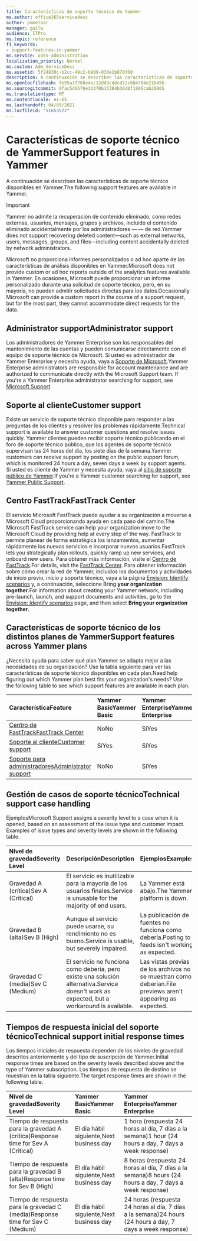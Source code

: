 ```yaml
---
title: Características de soporte técnico de Yammer
ms.author: office365servicedesc
author: pamelaar
manager: gailw
audience: ITPro
ms.topic: reference
f1_keywords:
- support-features-in-yammer
ms.service: o365-administration
localization_priority: Normal
ms.custom: Adm_ServiceDesc
ms.assetid: 5f24830c-b2cc-49c2-b989-030e1b870f60
description: A continuación se describen las características de soporte técnico disponibles en Yammer.
ms.openlocfilehash: fe95a1f768e4ac12dd9c4dcd72c684784e21b45b
ms.sourcegitcommit: 9fac5d9579e3b370b15384b36d0f1805cab20065
ms.translationtype: MT
ms.contentlocale: es-ES
ms.lasthandoff: 04/09/2021
ms.locfileid: "51653522"
---
```

# <a name="support-features-in-yammer"></a><span data-ttu-id="c269a-103">Características de soporte técnico de Yammer</span><span class="sxs-lookup"><span data-stu-id="c269a-103">Support features in Yammer</span></span>

<span data-ttu-id="c269a-104">A continuación se describen las características de soporte técnico disponibles en Yammer.</span><span class="sxs-lookup"><span data-stu-id="c269a-104">The following support features are available in Yammer.</span></span>
  
> [!IMPORTANT]
> <span data-ttu-id="c269a-105">Yammer no admite la recuperación de contenido eliminado, como redes externas, usuarios, mensajes, grupos y archivos, incluido el contenido eliminado accidentalmente por los administradores &mdash; &mdash; de red.</span><span class="sxs-lookup"><span data-stu-id="c269a-105">Yammer does not support recovering deleted content&mdash;such as external networks, users, messages, groups, and files&mdash;including content accidentally deleted by network administrators.</span></span>
>
> <span data-ttu-id="c269a-106">Microsoft no proporciona informes personalizados o ad hoc aparte de las características de análisis disponibles en Yammer.</span><span class="sxs-lookup"><span data-stu-id="c269a-106">Microsoft does not provide custom or ad hoc reports outside of the analytics features available in Yammer.</span></span> <span data-ttu-id="c269a-107">En ocasiones, Microsoft puede proporcionar un informe personalizado durante una solicitud de soporte técnico, pero, en su mayoría, no pueden admitir solicitudes directas para los datos.</span><span class="sxs-lookup"><span data-stu-id="c269a-107">Occasionally Microsoft can provide a custom report in the course of a support request, but for the most part, they cannot accommodate direct requests for the data.</span></span>

## <a name="administrator-support"></a><span data-ttu-id="c269a-108">Administrator support</span><span class="sxs-lookup"><span data-stu-id="c269a-108">Administrator support</span></span>

<span data-ttu-id="c269a-p102">Los administradores de Yammer Enterprise son los responsables del mantenimiento de las cuentas y pueden comunicarse directamente con el equipo de soporte técnico de Microsoft. Si usted es administrador de Yammer Enterprise y necesita ayuda, vaya a [Soporte de Microsoft](https://go.microsoft.com/fwlink/p/?LinkId=330922).</span><span class="sxs-lookup"><span data-stu-id="c269a-p102">Yammer Enterprise administrators are responsible for account maintenance and are authorized to communicate directly with the Microsoft Support team. If you're a Yammer Enterprise administrator searching for support, see [Microsoft Support](https://go.microsoft.com/fwlink/p/?LinkId=330922).</span></span>

## <a name="customer-support"></a><span data-ttu-id="c269a-111">Soporte al cliente</span><span class="sxs-lookup"><span data-stu-id="c269a-111">Customer support</span></span>

<span data-ttu-id="c269a-112">Existe un servicio de soporte técnico disponible para responder a las preguntas de los clientes y resolver los problemas rápidamente.</span><span class="sxs-lookup"><span data-stu-id="c269a-112">Technical support is available to answer customer questions and resolve issues quickly.</span></span> <span data-ttu-id="c269a-113">Yammer clientes pueden recibir soporte técnico publicando en el foro de soporte técnico público, que los agentes de soporte técnico supervisan las 24 horas del día, los siete días de la semana.</span><span class="sxs-lookup"><span data-stu-id="c269a-113">Yammer customers can receive support by posting on the public support forum, which is monitored 24 hours a day, seven days a week by support agents.</span></span> <span data-ttu-id="c269a-114">Si usted es cliente de Yammer y necesita ayuda, vaya al [sitio de soporte público de Yammer](https://go.microsoft.com/fwlink/p/?LinkId=330921).</span><span class="sxs-lookup"><span data-stu-id="c269a-114">If you're a Yammer customer searching for support, see [Yammer Public Support](https://go.microsoft.com/fwlink/p/?LinkId=330921).</span></span>
   
## <a name="fasttrack-center"></a><span data-ttu-id="c269a-115">Centro FastTrack</span><span class="sxs-lookup"><span data-stu-id="c269a-115">FastTrack Center</span></span>

<span data-ttu-id="c269a-116">El servicio Microsoft FastTrack puede ayudar a su organización a moverse a Microsoft Cloud proporcionando ayuda en cada paso del camino.</span><span class="sxs-lookup"><span data-stu-id="c269a-116">The Microsoft FastTrack service can help your organization move to the Microsoft Cloud by providing help at every step of the way.</span></span> <span data-ttu-id="c269a-117">FastTrack te permite planear de forma estratégica los lanzamientos, aumentar rápidamente los nuevos servicios e incorporar nuevos usuarios.</span><span class="sxs-lookup"><span data-stu-id="c269a-117">FastTrack lets you strategically plan rollouts, quickly ramp up new services, and onboard new users.</span></span> <span data-ttu-id="c269a-118">Para obtener más información, visite el [Centro de FastTrack](https://go.microsoft.com/fwlink/?LinkID=518597&amp;clcid=0x409).</span><span class="sxs-lookup"><span data-stu-id="c269a-118">For details, visit the [FastTrack Center](https://go.microsoft.com/fwlink/?LinkID=518597&amp;clcid=0x409).</span></span> <span data-ttu-id="c269a-119">Para obtener información sobre cómo crear la red de Yammer, incluidos los documentos y actividades de inicio previo, inicio y soporte técnico, vaya a la página [Envision: Identify scenarios](https://fasttrack.microsoft.com/office/envision/identify-scenarios) y, a continuación, seleccione Bring **your organization together**.</span><span class="sxs-lookup"><span data-stu-id="c269a-119">For information about creating your Yammer network, including pre-launch, launch, and support documents and activities, go to the [Envision: Identify scenarios](https://fasttrack.microsoft.com/office/envision/identify-scenarios) page, and then select **Bring your organization together**.</span></span>

## <a name="support-features-across-yammer-plans"></a><span data-ttu-id="c269a-120">Características de soporte técnico de los distintos planes de Yammer</span><span class="sxs-lookup"><span data-stu-id="c269a-120">Support features across Yammer plans</span></span>

<span data-ttu-id="c269a-p105">¿Necesita ayuda para saber qué plan Yammer se adapta mejor a las necesidades de su organización? Use la tabla siguiente para ver las características de soporte técnico disponibles en cada plan.</span><span class="sxs-lookup"><span data-stu-id="c269a-p105">Need help figuring out which Yammer plan best fits your organization's needs? Use the following table to see which support features are available in each plan.</span></span>
  
|<span data-ttu-id="c269a-123">**Característica**</span><span class="sxs-lookup"><span data-stu-id="c269a-123">**Feature**</span></span>|<span data-ttu-id="c269a-124">**Yammer Basic**</span><span class="sxs-lookup"><span data-stu-id="c269a-124">**Yammer Basic**</span></span>|<span data-ttu-id="c269a-125">**Yammer Enterprise**</span><span class="sxs-lookup"><span data-stu-id="c269a-125">**Yammer Enterprise**</span></span>|
|:-----|:-----|:-----|
|[<span data-ttu-id="c269a-126">Centro de FastTrack</span><span class="sxs-lookup"><span data-stu-id="c269a-126">FastTrack Center</span></span>](https://go.microsoft.com/fwlink/?LinkID=518597&amp;clcid=0x409) <br/> |<span data-ttu-id="c269a-127">No</span><span class="sxs-lookup"><span data-stu-id="c269a-127">No</span></span>  <br/> |<span data-ttu-id="c269a-128">Sí</span><span class="sxs-lookup"><span data-stu-id="c269a-128">Yes</span></span>  <br/> |
|[<span data-ttu-id="c269a-129">Soporte al cliente</span><span class="sxs-lookup"><span data-stu-id="c269a-129">Customer support</span></span>](support-features-in-yammer.md#customer-support) <br/> |<span data-ttu-id="c269a-130">Sí</span><span class="sxs-lookup"><span data-stu-id="c269a-130">Yes</span></span>  <br/> |<span data-ttu-id="c269a-131">Sí</span><span class="sxs-lookup"><span data-stu-id="c269a-131">Yes</span></span>  <br/> |
|[<span data-ttu-id="c269a-132">Soporte para administradores</span><span class="sxs-lookup"><span data-stu-id="c269a-132">Administrator support</span></span>](support-features-in-yammer.md#administrator-support) <br/> |<span data-ttu-id="c269a-133">No</span><span class="sxs-lookup"><span data-stu-id="c269a-133">No</span></span>  <br/> |<span data-ttu-id="c269a-134">Sí</span><span class="sxs-lookup"><span data-stu-id="c269a-134">Yes</span></span>  <br/> |
 
## <a name="technical-support-case-handling"></a><span data-ttu-id="c269a-135">Gestión de casos de soporte técnico</span><span class="sxs-lookup"><span data-stu-id="c269a-135">Technical support case handling</span></span>

<span data-ttu-id="c269a-p106">Ejemplos</span><span class="sxs-lookup"><span data-stu-id="c269a-p106">Microsoft Support assigns a severity level to a case when it is opened, based on an assessment of the issue type and customer impact. Examples of issue types and severity levels are shown in the following table.</span></span> 
  
|<span data-ttu-id="c269a-138">**Nivel de gravedad**</span><span class="sxs-lookup"><span data-stu-id="c269a-138">**Severity Level**</span></span>|<span data-ttu-id="c269a-139">**Descripción**</span><span class="sxs-lookup"><span data-stu-id="c269a-139">**Description**</span></span>|<span data-ttu-id="c269a-140">**Ejemplos**</span><span class="sxs-lookup"><span data-stu-id="c269a-140">**Examples**</span></span>|
|:-----|:-----|:-----|
|<span data-ttu-id="c269a-141">Gravedad A (crítica)</span><span class="sxs-lookup"><span data-stu-id="c269a-141">Sev A (Critical)</span></span>  <br/> |<span data-ttu-id="c269a-142">El servicio es inutilizable para la mayoría de los usuarios finales.</span><span class="sxs-lookup"><span data-stu-id="c269a-142">Service is unusable for the majority of end users.</span></span>  <br/> |<span data-ttu-id="c269a-143">La Yammer está abajo.</span><span class="sxs-lookup"><span data-stu-id="c269a-143">The Yammer platform is down.</span></span>  <br/> |
|<span data-ttu-id="c269a-144">Gravedad B (alta)</span><span class="sxs-lookup"><span data-stu-id="c269a-144">Sev B (High)</span></span>  <br/> |<span data-ttu-id="c269a-145">Aunque el servicio puede usarse, su rendimiento no es bueno.</span><span class="sxs-lookup"><span data-stu-id="c269a-145">Service is usable, but severely impaired.</span></span>  <br/> |<span data-ttu-id="c269a-146">La publicación de fuentes no funciona como debería.</span><span class="sxs-lookup"><span data-stu-id="c269a-146">Posting to feeds isn't working as expected.</span></span>  <br/> |
|<span data-ttu-id="c269a-147">Gravedad C (media)</span><span class="sxs-lookup"><span data-stu-id="c269a-147">Sev C (Medium)</span></span>  <br/> |<span data-ttu-id="c269a-148">El servicio no funciona como debería, pero existe una solución alternativa.</span><span class="sxs-lookup"><span data-stu-id="c269a-148">Service doesn't work as expected, but a workaround is available.</span></span>  <br/> |<span data-ttu-id="c269a-149">Las vistas previas de los archivos no se muestran como deberían.</span><span class="sxs-lookup"><span data-stu-id="c269a-149">File previews aren't appearing as expected.</span></span>  <br/> |

## <a name="technical-support-initial-response-times"></a><span data-ttu-id="c269a-150">Tiempos de respuesta inicial del soporte técnico</span><span class="sxs-lookup"><span data-stu-id="c269a-150">Technical support initial response times</span></span>

<span data-ttu-id="c269a-151">Los tiempos iniciales de respuesta dependen de los niveles de gravedad descritos anteriormente y del tipo de suscripción de Yammer.</span><span class="sxs-lookup"><span data-stu-id="c269a-151">Initial response times are based on the severity levels described above and the type of Yammer subscription.</span></span> <span data-ttu-id="c269a-152">Los tiempos de respuesta de destino se muestran en la tabla siguiente.</span><span class="sxs-lookup"><span data-stu-id="c269a-152">The target response times are shown in the following table.</span></span>
  
|<span data-ttu-id="c269a-153">**Nivel de gravedad**</span><span class="sxs-lookup"><span data-stu-id="c269a-153">**Severity Level**</span></span>|<span data-ttu-id="c269a-154">**Yammer Basic**</span><span class="sxs-lookup"><span data-stu-id="c269a-154">**Yammer Basic**</span></span>|<span data-ttu-id="c269a-155">**Yammer Enterprise**</span><span class="sxs-lookup"><span data-stu-id="c269a-155">**Yammer Enterprise**</span></span>|
|:-----|:-----|:-----|
|<span data-ttu-id="c269a-156">Tiempo de respuesta para la gravedad A (crítica)</span><span class="sxs-lookup"><span data-stu-id="c269a-156">Response time for Sev A (Critical)</span></span>  <br/> |<span data-ttu-id="c269a-157">El día hábil siguiente,</span><span class="sxs-lookup"><span data-stu-id="c269a-157">Next business day</span></span>  <br/> |<span data-ttu-id="c269a-158">1 hora (respuesta 24 horas al día, 7 días a la semana)</span><span class="sxs-lookup"><span data-stu-id="c269a-158">1 hour (24 hours a day, 7 days a week response)</span></span>  <br/> |
|<span data-ttu-id="c269a-159">Tiempo de respuesta para la gravedad B (alta)</span><span class="sxs-lookup"><span data-stu-id="c269a-159">Response time for Sev B (High)</span></span>  <br/> |<span data-ttu-id="c269a-160">El día hábil siguiente,</span><span class="sxs-lookup"><span data-stu-id="c269a-160">Next business day</span></span>  <br/> |<span data-ttu-id="c269a-161">8 horas (respuesta 24 horas al día, 7 días a la semana)</span><span class="sxs-lookup"><span data-stu-id="c269a-161">8 hours (24 hours a day, 7 days a week response)</span></span>  <br/> |
|<span data-ttu-id="c269a-162">Tiempo de respuesta para la gravedad C (media)</span><span class="sxs-lookup"><span data-stu-id="c269a-162">Response time for Sev C (Medium)</span></span>  <br/> |<span data-ttu-id="c269a-163">El día hábil siguiente,</span><span class="sxs-lookup"><span data-stu-id="c269a-163">Next business day</span></span>  <br/> |<span data-ttu-id="c269a-164">24 horas (respuesta 24 horas al día, 7 días a la semana)</span><span class="sxs-lookup"><span data-stu-id="c269a-164">24 hours (24 hours a day, 7 days a week response)</span></span>  <br/> |
